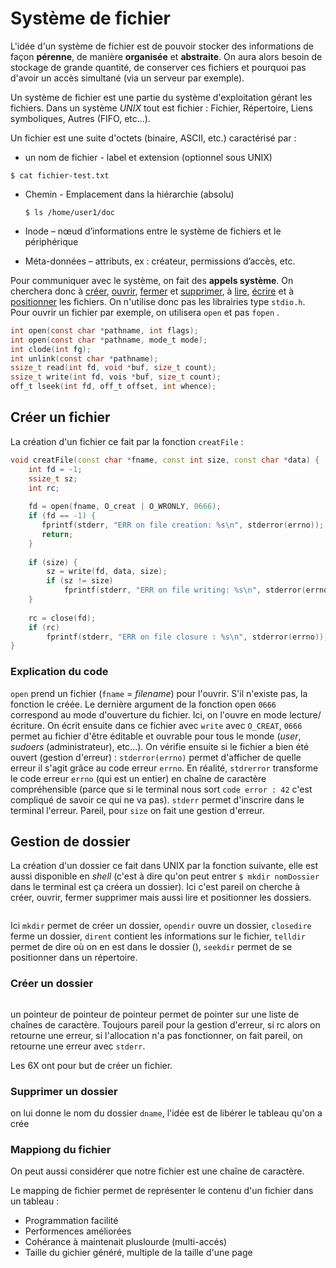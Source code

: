# Système de fichier

L'idée d'un système de fichier est de pouvoir stocker des informations de façon **pérenne**, de manière **organisée** et **abstraite**. On aura alors besoin de stockage de grande quantité, de conserver ces fichiers et pourquoi pas d'avoir un accès simultané (via un serveur par exemple). 

Un système de fichier est une partie du système d'exploitation gérant les fichiers. Dans un système *UNIX* tout est fichier : Fichier, Répertoire,  Liens symboliques, Autres (FIFO, etc...).

Un fichier est une suite d'octets (binaire, ASCII, etc.) caractérisé par :

*  un nom de fichier - label et extension (optionnel sous UNIX)

  ```shell
  $ cat fichier-test.txt
  ```

* Chemin - Emplacement dans la hiérarchie (absolu)

  ```shell
  $ ls /home/user1/doc
  ```

*  Inode – nœud d’informations entre le système de fichiers et le périphérique

*  Méta-données – attributs, ex : créateur, permissions d’accès, etc.

Pour communiquer avec le système, on fait des **appels système**. On cherchera donc à <u>créer</u>, <u>ouvrir</u>, <u>fermer</u> et <u>supprimer</u>, à <u>lire</u>, <u>écrire</u> et à <u>positionner</u> les fichiers. On n'utilise donc pas les librairies type `stdio.h`. Pour ouvrir un fichier par exemple, on  utilisera `open` et pas `fopen` .

```C
int open(const char *pathname, int flags);
int open(const char *pathname, mode_t mode);
int clode(int fg);
int unlink(const char *pathname);
ssize_t read(int fd, void *buf, size_t count);
ssize_t write(int fd, vois *buf, size_t count);
off_t lseek(int fd, off_t offset, int whence);
```

## Créer un fichier

La création d'un fichier ce fait par la fonction `creatFile` :

```c++
void creatFile(const char *fname, const int size, const char *data) {
    int fd = -1;
    ssize_t sz;
    int rc;
    
    fd = open(fname, O_creat | O_WRONLY, 0666);
    if (fd == -1) {
       fprintf(stderr, "ERR on file creation: %s\n", stderror(errno));
       return;
    }
    
    if (size) {
        sz = write(fd, data, size);
        if (sz != size) 
            fprintf(stderr, "ERR on file writing: %s\n", stderror(errno));
    }
    
    rc = close(fd);
    if (rc)
        fprintf(stderr, "ERR on file closure : %s\n", stderror(errno));
}
```

### Explication du code

`open` prend un fichier (`fname` = *filename*) pour l'ouvrir. S'il n'existe pas, la fonction le créée. Le dernière argument de la fonction open `0666` correspond au mode d'ouverture du fichier. Ici, on l'ouvre en mode lecture/écriture. On écrit ensuite dans ce fichier avec `write` avec `O_CREAT`, `0666` permet au fichier d'être éditable et ouvrable pour tous le monde (*user*, *sudoers* (administrateur), etc...). On vérifie ensuite si le fichier a bien été ouvert (gestion d'erreur) : `stderror(errno)` permet d'afficher de quelle erreur il s'agit grâce au code erreur `errno`. En réalité, `stdrerror` transforme le code erreur `errno` (qui est un entier) en chaîne de caractère compréhensible (parce que si le terminal nous sort `code error : 42` c'est compliqué de savoir ce qui ne va pas). `stderr` permet d'inscrire dans le terminal l'erreur. Pareil, pour `size` on fait une gestion d'erreur.

## Gestion de dossier

La création d'un dossier ce fait dans UNIX par la fonction suivante, elle est aussi disponible en *shell* (c'est à dire qu'on peut entrer `$ mkdir nomDossier` dans le terminal est ça créera un dossier). Ici c'est pareil on cherche à créer, ouvrir, fermer supprimer mais aussi lire et positionner les dossiers.

```c

```

Ici `mkdir` permet de créer un dossier, `opendir` ouvre un dossier, `closedire` ferme un dossier, `dirent` contient les informations sur le fichier, `telldir` permet de dire où on en est dans le dossier (), `seekdir` permet de se positionner dans un répertoire.

### Créer un dossier

```C

```

un pointeur de pointeur de pointeur permet de pointer sur une liste de chaînes de caractère. Toujours pareil pour la gestion d'erreur, si rc alors on retourne une erreur, si l'allocation n'a pas fonctionner, on fait pareil, on retourne une erreur avec `stderr`.

Les 6X ont pour but de créer un fichier. 



### Supprimer un dossier

on lui donne le nom du dossier `dname`, l'idée est de libérer le tableau qu'on a crée 



### Mappiong du fichier

On peut aussi considérer que notre fichier est une chaîne de caractère. 

Le mapping de fichier permet de représenter le contenu d'un fichier dans un tableau : 

* Programmation facilité
* Performences améliorées
* Cohérance à maintenait pluslourde (multi-accés)
* Taille du gichier généré, multiple de la taille d'une page

